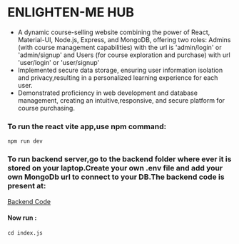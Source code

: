 
# ENLIGHTEN-ME HUB
* A dynamic course-selling website combining the power of
React, Material-UI, Node.js, Express, and MongoDB, offering two roles:
Admins (with course management capabilities) with the url is 'admin/login' or 'admin/signup' and Users (for course
exploration and purchase) with url 'user/login' or 'user/signup'
* Implemented secure data storage, ensuring user information isolation
and privacy,resulting in a personalized learning experience for each user.
* Demonstrated proficiency in web development and database
management, creating an intuitive,responsive, and secure platform for
course purchasing.
### To run the react vite app,use npm command:

`npm run dev`

### To run backend server,go to the backend folder where ever it is stored on your laptop.Create your own .env file and add your own MongoDb url to connect to your DB.The backend code is present at:

[Backend Code](https://github.com/Dux1907/open-soup/tree/master/week-3/04-course-app-hard)

#### Now run :

`cd index.js`




